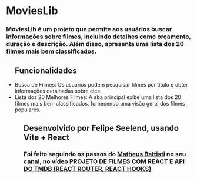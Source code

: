 <h1>MoviesLib</h1>
<h3>MoviesLib é um projeto que permite aos usuários buscar informações sobre filmes, incluindo detalhes como orçamento, duração e descrição. Além disso, apresenta uma lista dos 20 filmes mais bem classificados.</h3>

<ul><h2>Funcionalidades</h2>
  <li>Busca de Filmes: Os usuários podem pesquisar filmes por título e obter informações detalhadas sobre eles.</li>
  <li>Lista dos 20 Melhores Filmes: A aba principal exibe uma lista dos 20 filmes mais bem classificados, fornecendo uma visão geral dos filmes populares.</li>
<ul/>  

<footer>
  <h2>Desenvolvido por Felipe Seelend, usando Vite + React</h2>
  <h3>Foi feito seguindo os passos do <a href="https://www.youtube.com/@MatheusBattisti" target="_blank">Matheus Battisti<a/> no seu canal, no vídeo <a href="https://www.youtube.com/watch?v=XqxUHVVO7-U&list=PLGVWfGFbLTi0Zy7VQ2HahuyQi8NZ5bTY-&index=20" target="_blank">PROJETO DE FILMES COM REACT E API DO TMDB (REACT ROUTER, REACT HOOKS)<a/></h3>
</footer>
